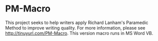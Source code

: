 # PM-Macro
This project seeks to help writers apply Richard Lanham's Paramedic Method to improve writing quality. For more information, please see http://tinuyurl.com/PM-Macro. This version macro runs in MS Word VB.

